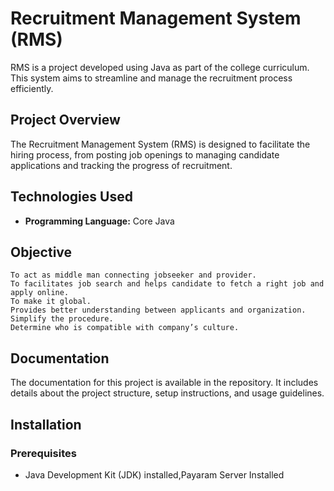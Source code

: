 # Recruitment Management System (RMS)

RMS is a project developed using Java as part of the college curriculum. This system aims to streamline and manage the recruitment process efficiently.

## Project Overview

The Recruitment Management System (RMS) is designed to facilitate the hiring process, from posting job openings to managing candidate applications and tracking the progress of recruitment.

## Technologies Used
- **Programming Language:** Core Java

## Objective 
	To act as middle man connecting jobseeker and provider. 
	To facilitates job search and helps candidate to fetch a right job and apply online. 
	To make it global. 
	Provides better understanding between applicants and organization. 
	Simplify the procedure. 
	Determine who is compatible with company’s culture.

## Documentation

The documentation for this project is available in the repository. It includes details about the project structure, setup instructions, and usage guidelines.

## Installation

### Prerequisites
- Java Development Kit (JDK) installed,Payaram Server Installed